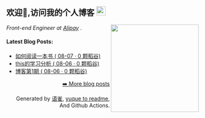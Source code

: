 <h2>欢迎👏,访问我的个人博客  <img src="https://github.githubassets.com/images/mona-whisper.gif" height="24" /></h2>
<img align='right' src="https://media.giphy.com/media/836HiJc7pgzy8iNXCn/giphy.gif" width="230" />
<p><em>Front-end Engineer at <a href="https://www.alipay.com/">Alipay</a> . </em>

<h4> Latest Blog Posts: </h4>

  - [如何阅读一本书 ( 08-07 · 0 颗稻谷)](https://yuque.com/luowen-m5zdx/kgrxbs/xuhlxy)
  - [this的学习分析 ( 08-06 · 0 颗稻谷)](https://yuque.com/luowen-m5zdx/kgrxbs/ohpze0)
  - [博客第1期 ( 08-06 · 0 颗稻谷)](https://yuque.com/luowen-m5zdx/kgrxbs/ny150b)


<p align="right"><a href="https://www.yuque.com/luchen/buzhou">➡️ More blog posts</a></p>
<p align="right">
  Generated by
  <a href="https://www.yuque.com">语雀</a>,
  <a href="https://github.com/marketplace/actions/yuque-to-readme">yuque to readme</a>,
  And Github Actions.
</p>
